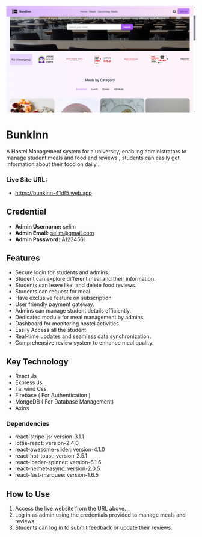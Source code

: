 ![BunkInn Logo](src/assets/banner/Screenshot%202025-02-05%20131013.png)

# BunkInn 
A Hostel Management system for a university, enabling administrators to manage student meals and food and reviews , students can easily get information about their food on daily .

### Live Site URL:
* https://bunkinn-41df5.web.app

## Credential

- **Admin Username:** selim
- **Admin Email:** selim@gmail.com 
- **Admin Password:** A123456l  


## Features
- Secure login for students and admins.
- Student can explore different meal and their information.
- Students can leave like, and delete food reviews.
- Students can request for meal.
- Have exclusive feature on subscription
- User friendly payment gateway.
- Admins can manage student details efficiently.
- Dedicated module for meal management by admins.
- Dashboard for monitoring hostel activities.
- Easily Access all the student
- Real-time updates and seamless data synchronization.
- Comprehensive review system to enhance meal quality.

## Key Technology
- React Js
- Express Js
- Tailwind Css
- Firebase ( For Authentication )
- MongoDB ( For Database Management)
- Axios 

### Dependencies
- react-stripe-js: version-3.1.1
- lottie-react: version-2.4.0
- react-awesome-slider: version-4.1.0
- react-hot-toast: version-2.5.1
- react-loader-spinner: version-6.1.6
- react-helmet-async: version-2.0.5
- react-fast-marquee: version-1.6.5


## How to Use
1. Access the live website from the URL above.
2. Log in as admin using the credentials provided to manage meals and reviews.
3. Students can log in to submit feedback or update their reviews.
